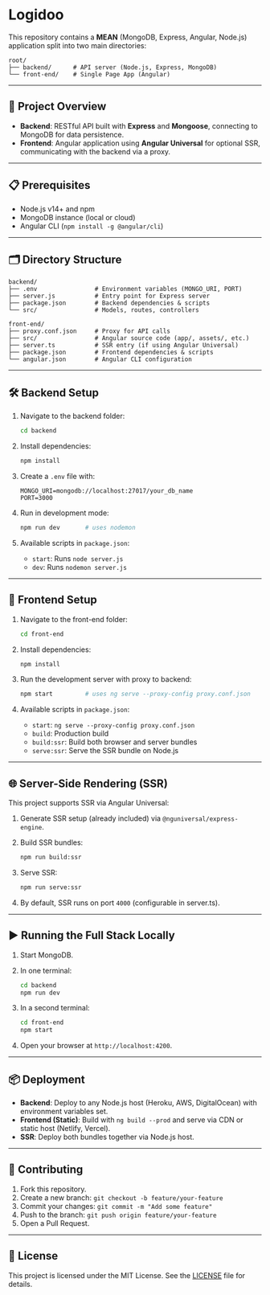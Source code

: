 # Logidoo

This repository contains a **MEAN** (MongoDB, Express, Angular, Node.js) application split into two main directories:

```
root/
├── backend/      # API server (Node.js, Express, MongoDB)
└── front-end/    # Single Page App (Angular)
```

---

## 🚀 Project Overview

* **Backend**: RESTful API built with **Express** and **Mongoose**, connecting to MongoDB for data persistence.
* **Frontend**: Angular application using **Angular Universal** for optional SSR, communicating with the backend via a proxy.

---

## 📋 Prerequisites

* Node.js v14+ and npm
* MongoDB instance (local or cloud)
* Angular CLI (`npm install -g @angular/cli`)

---

## 🗂 Directory Structure

```
backend/
├── .env                # Environment variables (MONGO_URI, PORT)
├── server.js           # Entry point for Express server
├── package.json        # Backend dependencies & scripts
└── src/                # Models, routes, controllers

front-end/
├── proxy.conf.json     # Proxy for API calls
├── src/                # Angular source code (app/, assets/, etc.)
├── server.ts           # SSR entry (if using Angular Universal)
├── package.json        # Frontend dependencies & scripts
└── angular.json        # Angular CLI configuration
```

---

## 🛠️ Backend Setup

1. Navigate to the backend folder:

   ```bash
   cd backend
   ```
2. Install dependencies:

   ```bash
   npm install
   ```
3. Create a `.env` file with:

   ```env
   MONGO_URI=mongodb://localhost:27017/your_db_name
   PORT=3000
   ```
4. Run in development mode:

   ```bash
   npm run dev       # uses nodemon
   ```
5. Available scripts in `package.json`:

   * `start`: Runs `node server.js`
   * `dev`: Runs `nodemon server.js`

---

## 🎨 Frontend Setup

1. Navigate to the front-end folder:

   ```bash
   cd front-end
   ```
2. Install dependencies:

   ```bash
   npm install
   ```
3. Run the development server with proxy to backend:

   ```bash
   npm start         # uses ng serve --proxy-config proxy.conf.json
   ```
4. Available scripts in `package.json`:

   * `start`: `ng serve --proxy-config proxy.conf.json`
   * `build`: Production build
   * `build:ssr`: Build both browser and server bundles
   * `serve:ssr`: Serve the SSR bundle on Node.js

---

## 🌐 Server-Side Rendering (SSR)

This project supports SSR via Angular Universal:

1. Generate SSR setup (already included) via `@nguniversal/express-engine`.
2. Build SSR bundles:

   ```bash
   npm run build:ssr
   ```
3. Serve SSR:

   ```bash
   npm run serve:ssr
   ```
4. By default, SSR runs on port `4000` (configurable in server.ts).

---

## ▶️ Running the Full Stack Locally

1. Start MongoDB.
2. In one terminal:

   ```bash
   cd backend
   npm run dev
   ```
3. In a second terminal:

   ```bash
   cd front-end
   npm start
   ```
4. Open your browser at `http://localhost:4200`.

---

## 📦 Deployment

* **Backend**: Deploy to any Node.js host (Heroku, AWS, DigitalOcean) with environment variables set.
* **Frontend (Static)**: Build with `ng build --prod` and serve via CDN or static host (Netlify, Vercel).
* **SSR**: Deploy both bundles together via Node.js host.

---

## 🤝 Contributing

1. Fork this repository.
2. Create a new branch: `git checkout -b feature/your-feature`
3. Commit your changes: `git commit -m "Add some feature"`
4. Push to the branch: `git push origin feature/your-feature`
5. Open a Pull Request.

---

## 📄 License

This project is licensed under the MIT License. See the [LICENSE](LICENSE) file for details.
